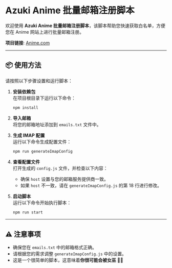 # Azuki Anime 批量邮箱注册脚本

欢迎使用 **Azuki Anime 批量邮箱注册脚本**，该脚本帮助您快速获取白名单，方便您在 Anime 网站上进行批量邮箱注册。

**项目链接**: [Anime.com](https://www.anime.com)

---

## 📦 使用方法

请按照以下步骤设置和运行脚本：

1. **安装依赖包**  
   在项目根目录下运行以下命令：
   ```bash
   npm install
   ```

2. **导入邮箱**  
   将您的邮箱地址添加到 `emails.txt` 文件中。

3. **生成 IMAP 配置**  
   运行以下命令生成配置文件：
   ```bash
   npm run generateImapConfig
   ```

4. **查看配置文件**  
   打开生成的 `config.js` 文件，并检查以下内容：
   - 确保 `host` 设置与您的邮箱服务提供商一致。
   - 如果 `host` 不一致，请在 `generateImapConfig.js` 的第 18 行进行修改。

5. **启动脚本**  
   运行以下命令开始执行脚本：
   ```bash
   npm run start
   ```

---

## ⚠️ 注意事项

- 确保您在 `emails.txt` 中的邮箱格式正确。
- 请根据您的需求调整 `generateImapConfig.js` 中的设置。
- 这是一个很简单的脚本，这意味着**你很可能会被女巫** 🧙‍♀️
